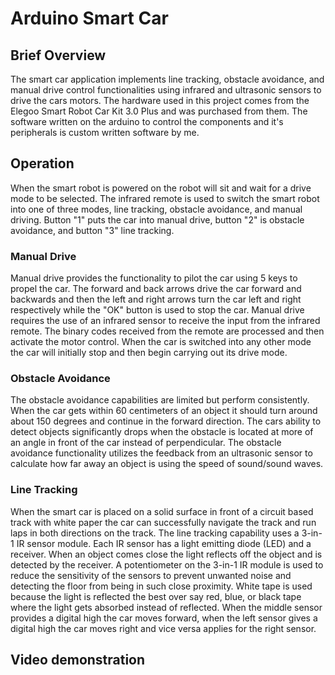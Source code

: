 # Arduino Smart Car

## Brief Overview
The smart car application implements line tracking, obstacle avoidance, and manual drive control functionalities using infrared and ultrasonic sensors to drive the cars motors. The hardware used in this project comes from the Elegoo Smart Robot Car Kit 3.0 Plus and was purchased from them. The software written on the arduino to control the components and it's peripherals is custom written software by me. 

## Operation 
When the smart robot is powered on the robot will sit and wait for a drive mode to be selected. The infrared remote is used to switch the smart robot into one of three modes, line tracking, obstacle avoidance, and manual driving. Button "1" puts the car into manual drive, button "2" is obstacle avoidance, and button "3" line tracking. 

### Manual Drive
Manual drive provides the functionality to pilot the car using 5 keys to propel the car. The forward and back arrows drive the car forward and backwards and then the left and right arrows turn the car left and right respectively while the "OK" button is used to stop the car. Manual drive requires the use of an infrared sensor to receive the input from the infrared remote. The binary codes received from the remote are processed and then activate the motor control. When the car is switched into any other mode the car will initially stop and then begin carrying out its drive mode. 

### Obstacle Avoidance
The obstacle avoidance capabilities are limited but perform consistently. When the car gets within 60 centimeters of an object it should turn around about 150 degrees and continue in the forward direction. The cars ability to detect objects significantly drops when the obstacle is located at more of an angle in front of the car instead of perpendicular. The obstacle avoidance functionality utilizes the feedback from an ultrasonic sensor to calculate how far away an object is using the speed of sound/sound waves. 

### Line Tracking
When the smart car is placed on a solid surface in front of a circuit based track with white paper the car can successfully navigate the track and run laps in both directions on the track. The line tracking capability uses a 3-in-1 IR sensor module. Each IR sensor has a light emitting diode (LED) and a receiver. When an object comes close the light reflects off the object and is detected by the receiver. A potentiometer on the 3-in-1 IR module is used to reduce the sensitivity of the sensors to prevent unwanted noise and detecting the floor from being in such close proximity. White tape is used because the light is reflected the best over say red, blue, or black tape where the light gets absorbed instead of reflected. When the middle sensor provides a digital high the car moves forward, when the left sensor gives a digital high the car moves right and vice versa applies for the right sensor.   

## Video demonstration

